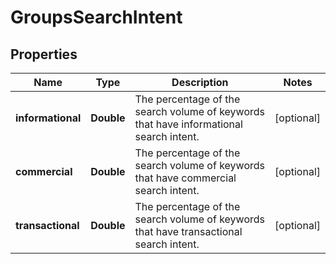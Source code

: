 # GroupsSearchIntent

## Properties
Name | Type | Description | Notes
------------ | ------------- | ------------- | -------------
**informational** | **Double** | The percentage of the search volume of keywords that have informational search intent. |  [optional]
**commercial** | **Double** | The percentage of the search volume of keywords that have commercial search intent. |  [optional]
**transactional** | **Double** | The percentage of the search volume of keywords that have transactional search intent. |  [optional]
